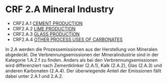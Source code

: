# CRF 2.A Mineral Industry

* CRF2.A.1 [CEMENT PRODUCTION](CRF2A1.md)
* CRF2.A.2 [LIME PRODUCTION](CRF2A2.md)
* CRF2.A.3 [GLASS PRODUCTION](CRF2A3.md)
* CRF2.A.4 [OTHER PROCESS USES OF CARBONATES](CRF2A4.md)

In 2.A werden die Prozessemissionen aus der Herstellung von Mineralen abgedeckt.
Die Verbrennungsemissionen der Mineralindustrie sind in der Kategorie 1.A.2.f zu finden.
Anders als bei den Verbrennungsemissionen wird differenziert nach Zementklinker (2.A.1), Kalk (2.A.2), Glas (2.A.3) und anderen Karbonaten (2.A.4).
Der überwiegende Anteil der Emissionen fällt dabei unter 2.A.1 und 2.A.2.
